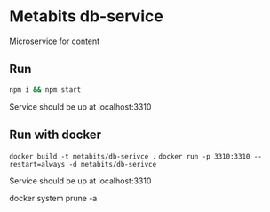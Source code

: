 # Metabits db-service

Microservice for content

## Run

```bash
npm i && npm start
```
Service should be up at localhost:3310

## Run with docker

`docker build -t metabits/db-serivce .`
`docker run -p 3310:3310 --restart=always -d metabits/db-serivce`

Service should be up at localhost:3310

docker system prune -a
